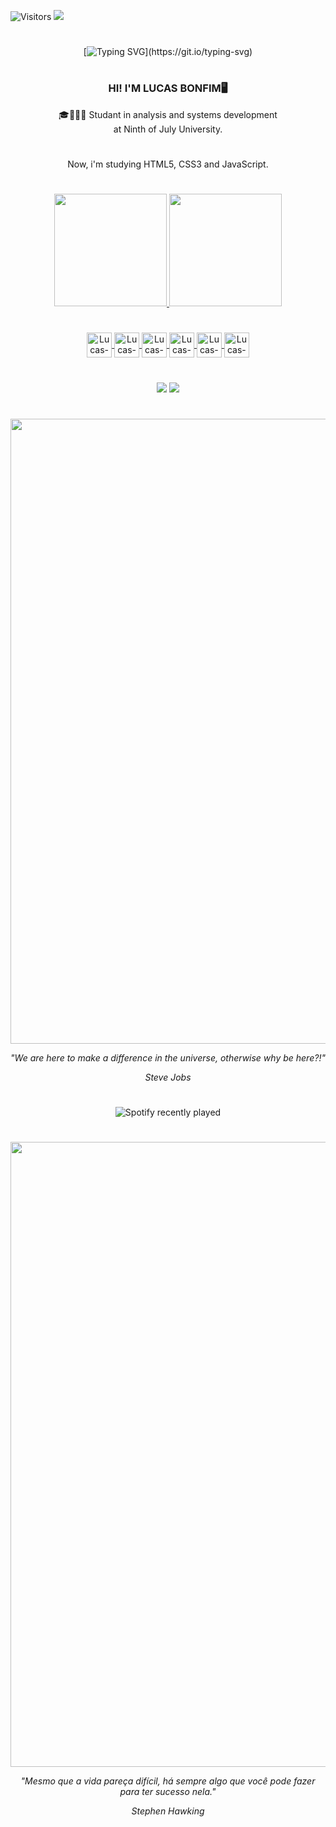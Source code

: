  ![Visitors](https://api.visitorbadge.io/api/visitors?path=https%3A%2F%2Fgithub.com%2FBonfimLucas&label=visitors&labelColor=%2337d67a&countColor=%23555555&style=flat)
 <img src="https://i.pinimg.com/originals/cf/23/d5/cf23d5c33ff1ad50cf49d02721b4b5e2.gif">
#

<div align='center'>

[![Typing SVG](https://readme-typing-svg.demolab.com?font=Fira+Code&pause=1000&color=51EB50&width=435&lines=Bem+vindo+ao+meu+reposit%C3%B3rio!;Welcome+to+my+Github+profile!)](https://git.io/typing-svg)

</div>

#
<div align = "center">
<H3> HI! I'M LUCAS BONFIM🖥</H3>
🎓👨🏽‍🎓 Studant in analysis and systems development<br> at Ninth of July University.<br>

#
Now, i'm studying HTML5, CSS3 and JavaScript.<br>

</div>

#

<div align="center">
  <a href="https://github.com/BonfimLucas">
  <img height="180em" src="https://github-readme-stats.vercel.app/api?username=BonfimLucas&show_icons=true&theme=blue-green"/>
  <img height="180em" src="https://github-readme-stats.vercel.app/api/top-langs/?username=BonfimLucas&layout=compact&langs_count=7&theme=blue-green"/>
</div>
  
 #
    
  <div align="center">
  <img align="center" alt="Lucas-HTML" height="40" width="40" src="https://cdn.jsdelivr.net/gh/devicons/devicon/icons/html5/html5-original.svg"/>
  <img align="center" alt="Lucas-CSS" height="40" width="40" src="https://cdn.jsdelivr.net/gh/devicons/devicon/icons/css3/css3-original.svg"/>
  <img align="center" alt="Lucas-BOOTSTRAP" height="40" width="40" src="https://cdn.jsdelivr.net/gh/devicons/devicon/icons/bootstrap/bootstrap-original.svg")/>
  <img align="center" alt="Lucas-JAVASCRIPT" height="40" width="40" src="https://cdn.jsdelivr.net/gh/devicons/devicon/icons/javascript/javascript-original.svg"/>
  <img align="center" alt="Lucas-PYTHON" height="40" width="40" src="https://cdn.jsdelivr.net/gh/devicons/devicon/icons/python/python-original.svg"/>
  <img align="center" alt="Lucas-ICON" height="40" width="40" src="https://cdn.jsdelivr.net/gh/devicons/devicon/icons/mysql/mysql-original.svg"/>
  
   
    
  
    
  </div>
  
  #
    
  <div align="center">
   
   <a href="https://www.linkedin.com/in/lucas-bonfim-8a29b922b/" target="_blank"><img src="https://img.shields.io/badge/LinkedIn-0077B5?style=for-the-badge&logo=linkedin&logoColor=white" target="_blank"></a>
   <a href="https://open.spotify.com/user/0629dlkwu27l6v9mv9ht9ccom" target="_blank"><img src="https://img.shields.io/badge/Spotify-1ED760?&style=for-the-badge&logo=spotify&logoColor=white" target="_blank"></a>  
  </div>

#

<div align = 'center'>

<img src="https://i.pinimg.com/originals/86/d7/5a/86d75a902dda5a4c6ac4b95d8a5afba4.gif" width="1000">

 <i>"We are here to make a difference in the universe, otherwise why be here?!"
  
  Steve Jobs</i>
</div>

#

<div align="center">

![Spotify recently played](https://spotify-recently-played-readme.vercel.app/api?user=0629dlkwu27l6v9mv9ht9ccom&count=1)

</div>  
 
 #
 
 <div align = 'center'>
  
 <img src="https://i.pinimg.com/originals/64/e2/41/64e241ec861140b34fcdde07c12a1279.gif" width = "1000">
 
 <i>"Mesmo que a vida pareça difícil, há sempre algo que você pode fazer para ter sucesso nela."
  
  Stephen Hawking</i>
 
 </div>

